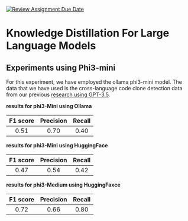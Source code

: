 [![Review Assignment Due Date](https://classroom.github.com/assets/deadline-readme-button-22041afd0340ce965d47ae6ef1cefeee28c7c493a6346c4f15d667ab976d596c.svg)](https://classroom.github.com/a/kjYrw1s4)

# Knowledge Distillation For Large Language Models

## Experiments using Phi3-mini 
For this experiment, we have employed the ollama phi3-mini model. The data that we have used is the cross-language code clone detection data from our previous  [research using GPT-3.5](https://github.com/mkhfring/llm-for-ccd/blob/main/llm_for_ccd/ruby_java_test_clone3.jsonl). 

**results for phi3-Mini using Ollama**
  
| F1 score | Precision | Recall |
|:----------:|:----------:|:----------:|
| 0.51 | 0.70 | 0.40 |


**results for phi3-Mini using HuggingFace**
  
| F1 score | Precision | Recall |
|:----------:|:----------:|:----------:|
| 0.47 | 0.54 | 0.42 |


**results for phi3-Medium using HuggingFaxce**
  
| F1 score | Precision | Recall |
|:----------:|:----------:|:----------:|
| 0.72 | 0.66 | 0.80 |
